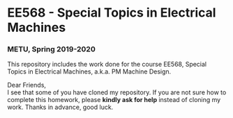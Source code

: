 # EE568 - Special Topics in Electrical Machines
### METU, Spring 2019-2020
This repository includes the work done for the course EE568, Special Topics in Electrical Machines, a.k.a. PM Machine Design.

Dear Friends,\
I see that some of you have cloned my repository. If you are not sure how to complete this homework, please **kindly ask for help** instead of cloning my work. Thanks in advance, good luck.
